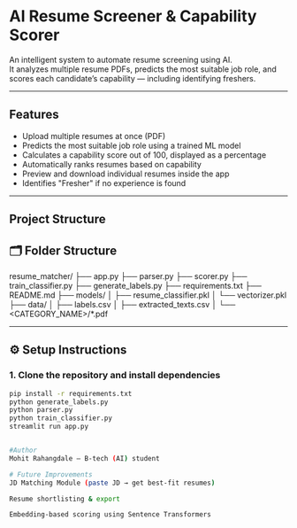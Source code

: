 # AI Resume Screener & Capability Scorer

An intelligent system to automate resume screening using AI.  
It analyzes multiple resume PDFs, predicts the most suitable job role, and scores each candidate’s capability — including identifying freshers.

---

## Features

- Upload multiple resumes at once (PDF)
- Predicts the most suitable job role using a trained ML model
- Calculates a capability score out of 100, displayed as a percentage
- Automatically ranks resumes based on capability
- Preview and download individual resumes inside the app
- Identifies "Fresher" if no experience is found

---

## Project Structure



## 🗂️ Folder Structure

resume_matcher/
├── app.py
├── parser.py
├── scorer.py
├── train_classifier.py
├── generate_labels.py
├── requirements.txt
├── README.md
├── models/
│ ├── resume_classifier.pkl
│ └── vectorizer.pkl
├── data/
│ ├── labels.csv
│ ├── extracted_texts.csv
│ └── <CATEGORY_NAME>/*.pdf


---

## ⚙️ Setup Instructions

### 1. Clone the repository and install dependencies
```bash
pip install -r requirements.txt
python generate_labels.py
python parser.py
python train_classifier.py
streamlit run app.py


#Author
Mohit Rahangdale – B-tech (AI) student

# Future Improvements
JD Matching Module (paste JD → get best-fit resumes)

Resume shortlisting & export

Embedding-based scoring using Sentence Transformers